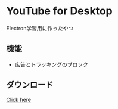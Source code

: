 # YouTube for Desktop

Electron学習用に作ったやつ

## 機能

- 広告とトラッキングのブロック

## ダウンロード

[Click here](https://github.com/InkoHX/youtube4desktop/releases/latest)
